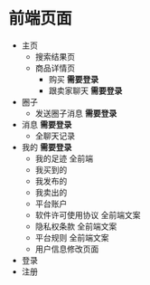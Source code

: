 # 前端页面

- 主页
  - 搜索结果页
  - 商品详情页
    - 购买 **需要登录**
    - 跟卖家聊天 **需要登录**
- 圈子
  - 发送圈子消息 **需要登录**
- 消息 **需要登录**
  - 全聊天记录
- 我的 **需要登录**
  - 我的足迹 全前端
  - 我买到的
  - 我发布的
  - 我卖出的
  - 平台账户
  - 软件许可使用协议 全前端文案
  - 隐私权条款 全前端文案
  - 平台规则 全前端文案
  - 用户信息修改页面
- 登录
- 注册